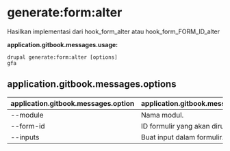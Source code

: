 # generate:form:alter
Hasilkan implementasi dari hook_form_alter atau hook_form_FORM_ID_alter

**application.gitbook.messages.usage:**
```
drupal generate:form:alter [options]
gfa
```

## application.gitbook.messages.options
application.gitbook.messages.option | application.gitbook.messages.details
-------|-------------
--module | Nama modul.
--form-id | ID formulir yang akan dirubah
--inputs | Buat input dalam formulir.
